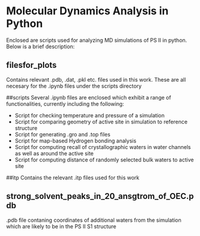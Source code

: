 # Molecular Dynamics Analysis in Python

Enclosed are scripts used for analyzing MD simulations of PS II in python.
Below is a brief description:

## filesfor_plots 
Contains relevant .pdb, .dat, .pkl etc. files used in this work. These are all necesary for the .ipynb files under the scripts directory

##scripts
Several .ipynb files are enclosed which exhibit a range of functionalities, currently including the following:  
- Script for checking temperature and pressure of a simulation 
- Script for comparing geometry of active site in simulation to reference structure
- Script for generating .gro and .top files 
- Script for map-based Hydrogen bonding analysis 
- Script for computing recall of crystallographic waters in water channels as well as around the active site 
- Script for computing distance of randomly selected bulk waters to active site 


##itp
Contains the relevant .itp files used for this work

## strong_solvent_peaks_in_20_ansgtrom_of_OEC.pdb
.pdb file contaning coordinates of additional waters from the simulation which are likely to be in the PS II S1 structure 
